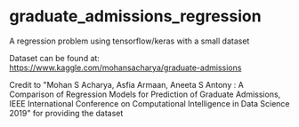 # graduate_admissions_regression
A regression problem using tensorflow/keras with a small dataset

Dataset can be found at:
https://www.kaggle.com/mohansacharya/graduate-admissions

Credit to "Mohan S Acharya, Asfia Armaan, Aneeta S Antony : 
A Comparison of Regression Models for Prediction of Graduate Admissions, 
IEEE International Conference on Computational Intelligence in Data Science 2019" for providing the dataset
